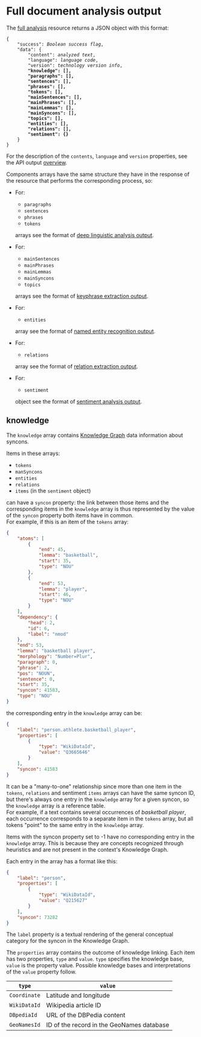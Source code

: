 # Full document analysis output

The [full analysis](../../../guide/full-analysis/index.md) resource returns a JSON object with this format:

<pre>
<code>{
	"success": <i>Boolean success flag</i>,
	"data": {
		"content": <i>analyzed text</i>,
		"language": <i>language code</i>,
		"version": <i>technology version info</i>,
		<strong>"knowledge": [],
		"paragraphs": [],
		"sentences": [],
		"phrases": [],
		"tokens": [],
		"mainSentences": [],
		"mainPhrases": [],
		"mainLemmas": [],
		"mainSyncons": [],
		"topics": [],
		"entities": [],
		"relations": [],		
		"sentiment": {}</strong>
	}
}</code></pre>

For the description of the `contents`, `language` and `version` properties, see the API output [overview](../index.md).

Components arrays have the same structure they have in the response of the resource that performs the corresponding process, so:

- For:
	- `paragraphs`
	- `sentences`
	- `phrases`
	- `tokens`
	
	arrays see the format of [deep linguistic analysis output](../linguistic-analysis/index.md).
	
- For:
	- `mainSentences`
	- `mainPhrases`
	- `mainLemmas`
	- `mainSyncons`
	- `topics`
	
	arrays see the format of [keyphrase extraction output](../keyphrase-extraction/index.md).
	
- For:
	- `entities`
	
	array see the format of [named entity recognition output](../entity-recognition/index.md).
	
- For:
	- `relations`
	
	array see the format of [relation extraction output](../relation-extraction/index.md).

- For:
	- `sentiment`
	
	object see the format of [sentiment analysis output](../sentiment-analysis/index.md).

## knowledge

The `knowledge` array contains [Knowledge Graph](../../../guide/knowledgegraph/index.md) data information about syncons.

Items in these arrays:

- `tokens`
- `manSyncons`
- `entities`
- `relations`
- `items` (in the `sentiment` object)

can have a `syncon` property: the link between those items and the corresponding items in the `knowledge` array is thus represented by the value of the `syncon` property both items have in common.  
For example, if this is an item of the `tokens` array:

``` json hl_lines="29"
{
	"atoms": [
		{
			"end": 45,
			"lemma": "basketball",
			"start": 35,
			"type": "NOU"
		},
		{
			"end": 53,
			"lemma": "player",
			"start": 46,
			"type": "NOU"
		}
	],
	"dependency": {
		"head": 2,
		"id": 6,
		"label": "nmod"
	},
	"end": 53,
	"lemma": "basketball player",
	"morphology": "Number=Plur",
	"paragraph": 0,
	"phrase": 2,
	"pos": "NOUN",
	"sentence": 0,
	"start": 35,
	"syncon": 41583,
	"type": "NOU"
}
```

the corresponding entry in the `knowledge` array can be:

``` json hl_lines="9"
{
	"label": "person.athlete.basketball_player",
	"properties": [
		{
			"type": "WikiDataId",
			"value": "Q3665646"
		}
	],
	"syncon": 41583
}
```
            
It can be a "many-to-one" relationship since more than one item in the `tokens`, `relations` and sentiment `items` arrays can have the same syncon ID, but there's always one entry in the `knowledge` array for a given syncon, so the `knowledge` array is a reference table.  
For example, if a text contains several occurrences of _basketball player_, each occurrence corresponds to a separate item in the `tokens` array, but all tokens "point" to the same entry in the `knowledge` array.

Items with the syncon property set to -1 have no corresponding entry in the `knowledge` array. This is because they are concepts recognized through heuristics and are not present in the context's Knowledge Graph.

Each entry in the array has a format like this:

``` json
{
	"label": "person",
	"properties": [
		{
			"type": "WikiDataId",
			"value": "Q215627"
		}
	],
	"syncon": 73282
}
```
	
The `label` property is a textual rendering of the general conceptual category for the syncon in the Knowledge Graph.

The `properties` array contains the outcome of knowledge linking. Each item has two properties, `type` and `value`.
`type` specifies the knowledge base, `value` is the property value.
Possible knowledge bases and interpretations of the `value` property follow.

`type` | `value`
--- | ---
`Coordinate` | Latitude and longitude
`WikiDataId` | Wikipedia article ID
`DBpediaId` | URL of the DBPedia content
`GeoNamesId` | ID of the record in the GeoNames database